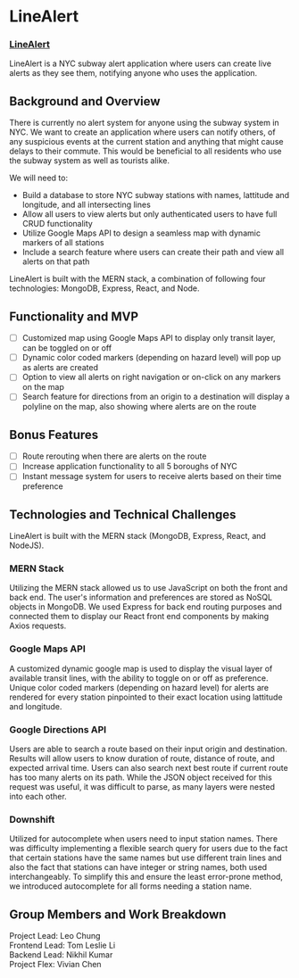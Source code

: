 # LineAlert

### [LineAlert](https://aa-linealert.herokuapp.com/)

LineAlert is a NYC subway alert application where users can create live alerts as they see them, notifying anyone who uses the application.

## Background and Overview

There is currently no alert system for anyone using the subway system in NYC. We want to create an application where users can notify others, of any suspicious events at the current station and anything that might cause delays to their commute. This would be beneficial to all residents who use the subway system as well as tourists alike.

We will need to:
* Build a database to store NYC subway stations with names, lattitude and longitude, and all intersecting lines
* Allow all users to view alerts but only authenticated users to have full CRUD functionality
* Utilize Google Maps API to design a seamless map with dynamic markers of all stations
* Include a search feature where users can create their path and view all alerts on that path

LineAlert is built with the MERN stack, a combination of following four technologies: MongoDB, Express, React, and Node.

## Functionality and MVP

- [ ] Customized map using Google Maps API to display only transit layer, can be toggled on or off
- [ ] Dynamic color coded markers (depending on hazard level) will pop up as alerts are created
- [ ] Option to view all alerts on right navigation or on-click on any markers on the map
- [ ] Search feature for directions from an origin to a destination will display a polyline on the map, also showing where alerts are on the route

## Bonus Features

- [ ] Route rerouting when there are alerts on the route
- [ ] Increase application functionality to all 5 boroughs of NYC
- [ ] Instant message system for users to receive alerts based on their time preference

## Technologies and Technical Challenges

LineAlert is built with the MERN stack (MongoDB, Express, React, and NodeJS).

### MERN Stack

Utilizing the MERN stack allowed us to use JavaScript on both the front and back end. The user's information and preferences are stored as NoSQL objects in MongoDB. We used Express for back end routing purposes and connected them to display our React front end components by making Axios requests.

### Google Maps API

A customized dynamic google map is used to display the visual layer of available transit lines, with the ability to toggle on or off as preference. Unique color coded markers (depending on hazard level) for alerts are rendered for every station pinpointed to their exact location using lattitude and longitude.

### Google Directions API

Users are able to search a route based on their input origin and destination. Results will allow users to know duration of route, distance of route, and expected arrival time. Users can also search next best route if current route has too many alerts on its path. While the JSON object received for this request was useful, it was difficult to parse, as many layers were nested into each other.

### Downshift

Utilized for autocomplete when users need to input station names. There was difficulty implementing a flexible search query for users due to the fact that certain stations have the same names but use different train lines and also the fact that stations can have integer or string names, both used interchangeably. To simplify this and ensure the least error-prone method, we introduced autocomplete for all forms needing a station name.

## Group Members and Work Breakdown

Project Lead: Leo Chung  
Frontend Lead: Tom Leslie Li  
Backend Lead: Nikhil Kumar  
Project Flex: Vivian Chen  
